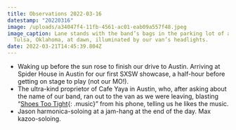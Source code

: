 ```yaml
---
title: Observations 2022-03-16
datestamp: "20220316"
image: /uploads/a34047f4-11fb-4561-ac01-eab09a557f48.jpeg
image_caption: Lane stands with the band’s bags in the parking lot of a motel in
  Tulsa, Oklahoma, at dawn, illuminated by our van’s headlights.
date: 2022-03-21T14:45:39.804Z
---
```

- Waking up before the sun rose to finish our drive to Austin. Arriving at Spider House in Austin for our first SXSW showcase, a half-hour before getting on stage to play (not our MO!).
- The ultra-kind proprietor of Cafe Yaya in Austin, who, after asking about the name of our band, ran out to the van as we were leaving, blasting “[Shoes Too Tight](https://www.youtube.com/watch?v=CM0GGlcSG28){: .music}” from his phone, telling us he likes the music.
- Jason harmonica-soloing at a jam-hang at the end of the day. Max kazoo-soloing.